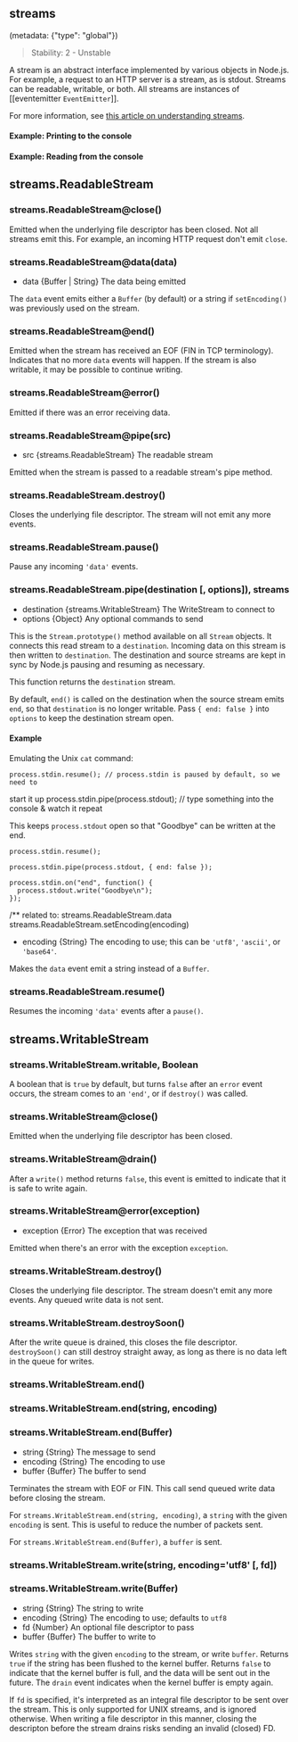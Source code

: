 ## streams
(metadata: {"type": "global"})

> Stability: 2 - Unstable

A stream is an abstract interface implemented by various objects in Node.js. For
example, a request to an HTTP server is a stream, as is stdout. Streams can be
readable, writable, or both. All streams are instances of [[eventemitter
`EventEmitter`]].

For more information, see [this article on understanding
streams](../nodejs_dev_guide/understanding_streams.html).

#### Example: Printing to the console
	
<script src='http://snippets.c9.io/github.com/c9/nodemanual.org-examples/nodejs_ref_guide/streams/streams.1.js?linestart=3&lineend=0&showlines=false' defer='defer'></script>

#### Example: Reading from the console

<script src='http://snippets.c9.io/github.com/c9/nodemanual.org-examples/nodejs_ref_guide/streams/streams.2.js?linestart=3&lineend=0&showlines=false' defer='defer'></script>

## streams.ReadableStream



### streams.ReadableStream@close()

Emitted when the underlying file descriptor has been closed. Not all streams
emit this.  For example, an incoming HTTP request don't emit `close`.

 


### streams.ReadableStream@data(data)
- data {Buffer | String}   The data being emitted

The `data` event emits either a `Buffer` (by default) or a string if
`setEncoding()` was previously used on the stream.

 


### streams.ReadableStream@end()

Emitted when the stream has received an EOF (FIN in TCP terminology). Indicates
that no more `data` events will happen. If the stream is also writable, it may
be possible to continue writing.

 


### streams.ReadableStream@error()

Emitted if there was an error receiving data.
 


### streams.ReadableStream@pipe(src)
- src {streams.ReadableStream}  The readable stream

Emitted when the stream is passed to a readable stream's pipe method.

 


### streams.ReadableStream.destroy()

Closes the underlying file descriptor. The stream will not emit any more events.



### streams.ReadableStream.pause()

Pause any incoming `'data'` events.




### streams.ReadableStream.pipe(destination [, options]), streams
- destination {streams.WritableStream}   The WriteStream to connect to
- options {Object}   Any optional commands to send

This is the `Stream.prototype()` method available on all `Stream` objects. It
connects this read stream to a `destination`. Incoming data on this stream is
then written to `destination`. The destination and source streams are kept in
sync by Node.js pausing and resuming as necessary.

This function returns the `destination` stream.

By default, `end()` is called on the destination when the source stream emits
`end`, so that `destination` is no longer writable. Pass `{ end: false }` into
`options` to keep the destination stream open.

#### Example 

Emulating the Unix `cat` command:

    process.stdin.resume(); // process.stdin is paused by default, so we need to
start it up
    process.stdin.pipe(process.stdout); // type something into the console &
watch it repeat

This keeps `process.stdout` open so that "Goodbye" can be written at the end.

    process.stdin.resume();

    process.stdin.pipe(process.stdout, { end: false });

    process.stdin.on("end", function() {
      process.stdout.write("Goodbye\n");
    });

 
 

/** related to: streams.ReadableStream.data
streams.ReadableStream.setEncoding(encoding)
- encoding {String}  The encoding to use; this can be `'utf8'`, `'ascii'`, or
`'base64'`.

Makes the `data` event emit a string instead of a `Buffer`.

 


### streams.ReadableStream.resume()

Resumes the incoming `'data'` events after a `pause()`. 

 

## streams.WritableStream

 

### streams.WritableStream.writable, Boolean

A boolean that is `true` by default, but turns `false` after an `error` event
occurs, the stream comes to an `'end'`, or if `destroy()` was called.



### streams.WritableStream@close()


Emitted when the underlying file descriptor has been closed.

 



### streams.WritableStream@drain()

After a `write()` method returns `false`, this event is emitted to indicate that
it is safe to write again.

 


### streams.WritableStream@error(exception)
- exception {Error}  The exception that was received

Emitted when there's an error with the exception `exception`.

 


### streams.WritableStream.destroy()

Closes the underlying file descriptor. The stream doesn't emit any more events.
Any queued write data is not sent.




### streams.WritableStream.destroySoon()

After the write queue is drained, this closes the file descriptor.
`destroySoon()` can still destroy straight away, as long as there is no data
left in the queue for writes.


 

### streams.WritableStream.end()
### streams.WritableStream.end(string, encoding)
### streams.WritableStream.end(Buffer)
- string {String}  The message to send
- encoding {String}  The encoding to use
- buffer {Buffer}   The buffer to send

Terminates the stream with EOF or FIN. This call send queued write data before
closing the stream.

For `streams.WritableStream.end(string, encoding)`, a `string` with the given
`encoding` is sent. This is useful to reduce the number of packets sent.

For `streams.WritableStream.end(Buffer)`, a `buffer` is sent.




### streams.WritableStream.write(string, encoding='utf8' [, fd])
### streams.WritableStream.write(Buffer)
- string {String}   The string to write
- encoding {String}   The encoding to use; defaults to `utf8`
- fd {Number}   An optional file descriptor to pass
- buffer {Buffer}  The buffer to write to

Writes `string` with the given `encoding` to the stream, or write `buffer`. 
Returns `true` if the string has been flushed to the kernel buffer.  Returns
`false` to indicate that the kernel buffer is full, and the data will be sent
out in the future. The `drain` event indicates when the kernel buffer is empty
again.

If `fd` is specified, it's interpreted as an integral file descriptor to be sent
over the stream. This is only supported for UNIX streams, and is ignored
otherwise. When writing a file descriptor in this manner, closing the descripton
before the stream drains risks sending an invalid (closed) FD.

 


